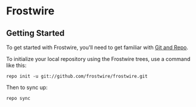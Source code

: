Frostwire
=========
Getting Started
---------------

To get started with Frostwire, you'll need to get
familiar with [Git and Repo](http://source.android.com/source/using-repo.html).

To initialize your local repository using the Frostwire trees, use a command like this:

    repo init -u git://github.com/frostwire/frostwire.git

Then to sync up:

    repo sync
